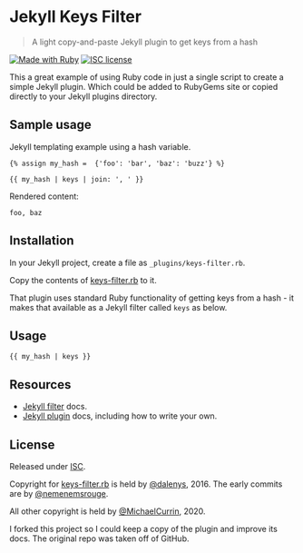 # Jekyll Keys Filter
> A light copy-and-paste Jekyll plugin to get keys from a hash

[![Made with Ruby](https://img.shields.io/badge/Made_with-Ruby-blue?logo=ruby)](https://ruby-lang.org)
[![ISC license](https://img.shields.io/badge/License-ISC-blue.svg)](#license)

This a great example of using Ruby code in just a single script to create a simple Jekyll plugin. Which could be added to RubyGems site or copied directly to your Jekyll plugins directory.


## Sample usage

Jekyll templating example using a hash variable.

```liquid
{% assign my_hash =  {'foo': 'bar', 'baz': 'buzz'} %}

{{ my_hash | keys | join: ', ' }}
```

Rendered content:

```
foo, baz
```


## Installation

In your Jekyll project, create a file as `_plugins/keys-filter.rb`.

Copy the contents of [keys-filter.rb](/keys-filter.rb) to it.

That plugin uses standard Ruby functionality of getting keys from a hash - it makes that available as a Jekyll filter called `keys` as below.


## Usage

```liquid
{{ my_hash | keys }}
```


## Resources

- [Jekyll filter](https://jekyllrb.com/docs/liquid/filters/) docs.
- [Jekyll plugin](https://jekyllrb.com/docs/plugins/) docs, including how to write your own.


## License

Released under [ISC](/LICENSE).

Copyright for [keys-filter.rb](/keys-filter.rb) is held by [@dalenys](https://github.com/dalenys), 2016. The early commits are by [@nemenemsrouge](https://github.com/nemenemsrouge). 

All other copyright is held by [@MichaelCurrin](https://github.com/MichaelCurrin), 2020.

I forked this project so I could keep a copy of the plugin and improve its docs. The original repo was taken off of GitHub.
